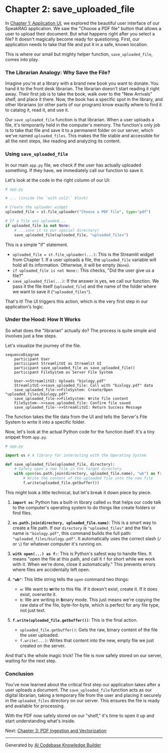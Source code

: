 # Chapter 2: save_uploaded_file

In [Chapter 1: Application UI](01_application_ui.md), we explored the beautiful user interface of our SpeakRAG application. We saw the "Choose a PDF file" button that allows a user to upload their document. But what happens right after you select a file? It doesn't magically become ready for questioning. First, our application needs to take that file and put it in a safe, known location.

This is where our small but mighty helper function, `save_uploaded_file`, comes into play.

### The Librarian Analogy: Why Save the File?

Imagine you're at a library with a brand new book you want to donate. You hand it to the front desk librarian. The librarian doesn't start reading it right away. Their first job is to take the book, walk over to the "New Arrivals" shelf, and place it there. Now, the book has a specific spot in the library, and other librarians (or other parts of our program) know exactly where to find it to catalog it, read it, and use it.

Our `save_uploaded_file` function is that librarian. When a user uploads a file, it's temporarily held in the computer's memory. The function's only job is to take that file and save it to a permanent folder on our server, which we've named `uploaded_files`. This makes the file stable and accessible for all the next steps, like reading and analyzing its content.

### Using `save_uploaded_file`

In our main `app.py` file, we check if the user has actually uploaded something. If they have, we immediately call our function to save it.

Let's look at the code in the right column of our UI:

```python
# app.py

# ... (inside the `with col2:` block)

# Create the uploader widget
uploaded_file = st.file_uploader("Choose a PDF file", type="pdf")

# If a file was uploaded...
if uploaded_file is not None:
    # ...save it to our special directory!
    save_uploaded_file(uploaded_file, "uploaded_files")
```

This is a simple "if" statement.
*   `uploaded_file = st.file_uploader(...)`: This is the Streamlit widget from Chapter 1. If a user uploads a file, the `uploaded_file` variable will hold all its information. Otherwise, it will be empty (`None`).
*   `if uploaded_file is not None:`: This checks, "Did the user give us a file?"
*   `save_uploaded_file(...)`: If the answer is yes, we call our function. We pass it the file itself (`uploaded_file`) and the name of the folder where we want to save it (`"uploaded_files"`).

That's it! The UI triggers this action, which is the very first step in our application's logic.

### Under the Hood: How It Works

So what does the "librarian" actually do? The process is quite simple and involves just a few steps.

Let's visualize the journey of the file.

```mermaid
sequenceDiagram
    participant User
    participant StreamlitUI as Streamlit UI
    participant save_uploaded_file as save_uploaded_file()
    participant FileSystem as Server File System

    User->>StreamlitUI: Uploads "biology.pdf"
    StreamlitUI->>save_uploaded_file: Call with "biology.pdf" data
    save_uploaded_file->>FileSystem: Create/Open "uploaded_files/biology.pdf"
    save_uploaded_file->>FileSystem: Write file content
    FileSystem-->>save_uploaded_file: Confirm file saved
    save_uploaded_file-->>StreamlitUI: Return Success Message
```

The function takes the file data from the UI and tells the Server's File System to write it into a specific folder.

Now, let's look at the actual Python code for the function itself. It's a tiny snippet from `app.py`.

```python
# app.py

import os # A library for interacting with the Operating System

def save_uploaded_file(uploaded_file, directory):
    # Safely open a new file in the target directory
    with open(os.path.join(directory, uploaded_file.name), "wb") as f:
        # Write the content of the uploaded file into the new file
        f.write(uploaded_file.getbuffer())
```

This might look a little technical, but let's break it down piece by piece.

1.  **`import os`**: Python has a built-in library called `os` that helps our code talk to the computer's operating system to do things like create folders or find files.

2.  **`os.path.join(directory, uploaded_file.name)`**: This is a smart way to create a file path. If our `directory` is `"uploaded_files"` and the file's name is `"biology.pdf"`, this command builds the full path: `"uploaded_files/biology.pdf"`. It automatically uses the correct slash (`/` or `\`) for whatever computer it's running on.

3.  **`with open(...) as f:`**: This is Python's safest way to handle files. It means "open the file at this path, and call it `f` for short while we work with it. When we're done, close it automatically." This prevents errors where files are accidentally left open.

4.  **`"wb"`**: This little string tells the `open` command two things:
    *   `w`: We want to **w**rite to this file. If it doesn't exist, create it. If it does exist, overwrite it.
    *   `b`: We are writing in **b**inary mode. This just means we're copying the raw data of the file, byte-for-byte, which is perfect for any file type, not just text.

5.  **`f.write(uploaded_file.getbuffer())`**: This is the final action.
    *   `uploaded_file.getbuffer()`: Gets the raw, binary content of the file the user uploaded.
    *   `f.write(...)`: Writes that content into the new, empty file we just created on the server.

And that's the whole magic trick! The file is now safely stored on our server, waiting for the next step.

### Conclusion

You've now learned about the critical first step our application takes after a user uploads a document. The `save_uploaded_file` function acts as our digital librarian, taking a temporary file from the user and placing it securely in the `uploaded_files` directory on our server. This ensures the file is ready and available for processing.

With the PDF now safely stored on our "shelf," it's time to open it up and start understanding what's inside.

Next: [Chapter 3: PDF Ingestion and Vectorization](03_pdf_ingestion_and_vectorization.md)

---

Generated by [AI Codebase Knowledge Builder](https://github.com/The-Pocket/Tutorial-Codebase-Knowledge)